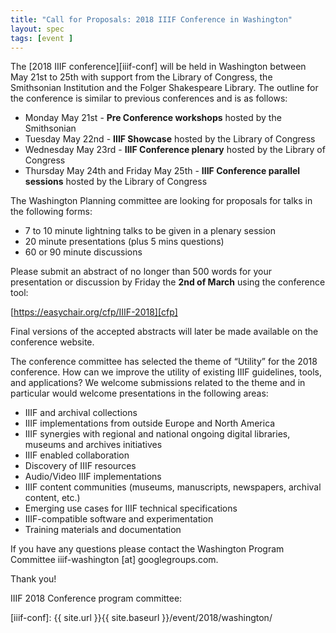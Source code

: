 ```yaml
---
title: "Call for Proposals: 2018 IIIF Conference in Washington"
layout: spec
tags: [event ]
---
```


The [2018 IIIF conference][iiif-conf] will be held in Washington between May 21st to 25th with support from the Library of Congress, the Smithsonian Institution and the Folger Shakespeare Library. The outline for the conference is similar to previous conferences and is as follows:

* Monday May 21st - **Pre Conference workshops** hosted by the Smithsonian
* Tuesday May 22nd - **IIIF Showcase** hosted by the Library of Congress
* Wednesday May 23rd - **IIIF Conference plenary** hosted by the Library of Congress
* Thursday May 24th and Friday May 25th - **IIIF Conference parallel sessions** hosted by the Library of Congress

The Washington Planning committee are looking for proposals for talks in the following forms:

* 7 to 10 minute lightning talks to be given in a plenary session
* 20 minute presentations (plus 5 mins questions)
* 60 or 90 minute discussions

Please submit an abstract of no longer than 500 words for your presentation or discussion by Friday the **2nd of March** using the conference tool:

[https://easychair.org/cfp/IIIF-2018][cfp]

Final versions of the accepted abstracts will later be made available on the conference website.

The conference committee has selected the theme of “Utility” for the 2018 conference.  How can we improve the utility of existing IIIF guidelines, tools, and applications?  We welcome submissions related to the theme and in particular would welcome presentations in the following areas:

* IIIF and archival collections
* IIIF implementations from outside Europe and North America
* IIIF synergies with regional and national ongoing digital libraries, museums and archives initiatives
* IIIF enabled collaboration
* Discovery of IIIF resources
* Audio/Video IIIF implementations
* IIIF content communities (museums, manuscripts, newspapers, archival content, etc.)
* Emerging use cases for IIIF technical specifications
* IIIF-compatible software and experimentation
* Training materials and documentation

If you have any questions please contact the Washington Program Committee iiif-washington [at] googlegroups.com.

Thank you!

IIIF 2018 Conference program committee:

[cfp]: https://easychair.org/cfp/IIIF-2018
[iiif-conf]: {{ site.url }}{{ site.baseurl }}/event/2018/washington/
